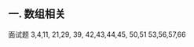 ## 一. 数组相关
面试题   3,4,11,
        21,29,
        39,
            42,43,44,45,
        50,51
        53,56,57,66
